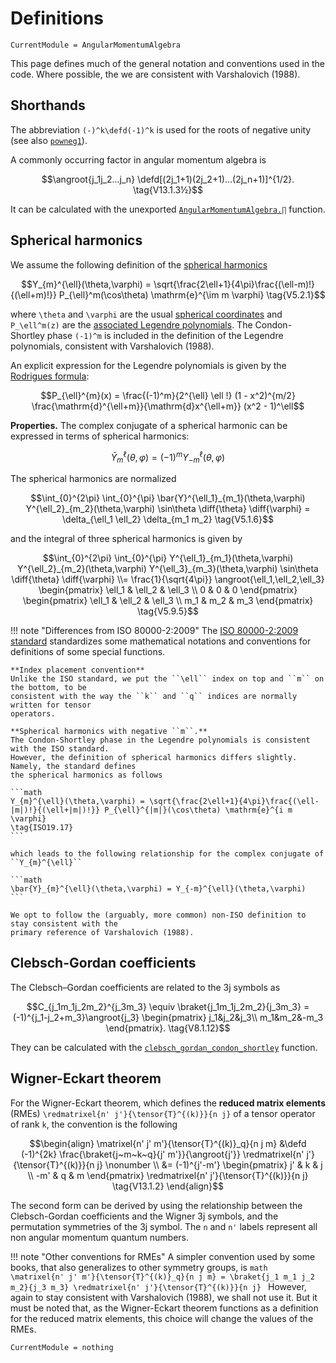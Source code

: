 # Definitions

```@meta
CurrentModule = AngularMomentumAlgebra
```

This page defines much of the general notation and conventions used in the code. Where possible,
the we are consistent with Varshalovich (1988).

## Shorthands

The abbreviation ``(-)^k\defd(-1)^k`` is used for the roots of negative unity (see also [`powneg1`](@ref)).

A commonly occurring factor in angular momentum algebra is
```math
\angroot{j_1j_2...j_n}
\defd[(2j_1+1)(2j_2+1)...(2j_n+1)]^{1/2}.
\tag{V13.1.3½}
```
It can be calculated with the unexported [`AngularMomentumAlgebra.∏`](@ref) function.


## Spherical harmonics

We assume the following definition of the [spherical harmonics](https://en.wikipedia.org/wiki/Spherical_harmonics)

```math
Y_{m}^{\ell}(\theta,\varphi) = \sqrt{\frac{2\ell+1}{4\pi}\frac{(\ell-m)!}{(\ell+m)!}} P_{\ell}^m(\cos\theta) \mathrm{e}^{\im m \varphi}
\tag{V5.2.1}
```

where ``\theta`` and ``\varphi`` are the usual [spherical
coordinates](https://en.wikipedia.org/wiki/Spherical_coordinate_system) and ``P_\ell^m(z)``
are the [associated Legendre
polynomials](https://en.wikipedia.org/wiki/Associated_Legendre_polynomials#Definition_for_non-negative_integer_parameters_%E2%84%93_and_m).
The Condon-Shortley phase ``(-1)^m`` is included in the definition of the Legendre
polynomials, consistent with Varshalovich (1988).

An explicit expression for the Legendre polynomials is given by the [Rodrigues formula](https://en.wikipedia.org/wiki/Rodrigues%27_formula):

```math
P_{\ell}^{m}(x) = \frac{(-1)^m}{2^{\ell} \ell !} (1 - x^2)^{m/2} \frac{\mathrm{d}^{\ell+m}}{\mathrm{d}x^{\ell+m}} (x^2 - 1)^\ell
```

**Properties.**
The complex conjugate of a spherical harmonic can be expressed in terms of spherical harmonics:
```math
\bar{Y}^{\ell}_{m}(\theta,\varphi) = (-1)^m Y^{\ell}_{-m}(\theta,\varphi)
```

The spherical harmonics are normalized

```math
\int_{0}^{2\pi} \int_{0}^{\pi}
\bar{Y}^{\ell_1}_{m_1}(\theta,\varphi)
Y^{\ell_2}_{m_2}(\theta,\varphi)
\sin\theta \diff{\theta} \diff{\varphi}
= \delta_{\ell_1 \ell_2} \delta_{m_1 m_2}
\tag{V5.1.6}
```

and the integral of three spherical harmonics is given by

```math
\int_{0}^{2\pi} \int_{0}^{\pi}
Y^{\ell_1}_{m_1}(\theta,\varphi)
Y^{\ell_2}_{m_2}(\theta,\varphi)
Y^{\ell_3}_{m_3}(\theta,\varphi)
\sin\theta \diff{\theta} \diff{\varphi}
\\= \frac{1}{\sqrt{4\pi}} \angroot{\ell_1,\ell_2,\ell_3}
\begin{pmatrix}
\ell_1 & \ell_2 & \ell_3 \\
0      & 0      & 0
\end{pmatrix}
\begin{pmatrix}
\ell_1 & \ell_2 & \ell_3 \\
m_1    & m_2    & m_3
\end{pmatrix}
\tag{V5.9.5}
```

!!! note "Differences from ISO 80000-2:2009"
    The [ISO 80000-2:2009 standard](https://en.wikipedia.org/wiki/ISO_80000-2) standardizes
    some mathematical notations and conventions for definitions of some special functions.

    **Index placement convention**
    Unlike the ISO standard, we put the ``\ell`` index on top and ``m`` on the bottom, to be
    consistent with the way the ``k`` and ``q`` indices are normally written for tensor
    operators.

    **Spherical harmonics with negative ``m``.**
    The Condon-Shortley phase in the Legendre polynomials is consistent with the ISO standard.
    However, the definition of spherical harmonics differs slightly. Namely, the standard defines
    the spherical harmonics as follows

    ```math
    Y_{m}^{\ell}(\theta,\varphi) = \sqrt{\frac{2\ell+1}{4\pi}\frac{(\ell-|m|)!}{(\ell+|m|)!}} P_{\ell}^{|m|}(\cos\theta) \mathrm{e}^{i m \varphi}
    \tag{ISO19.17}
    ```

    which leads to the following relationship for the complex conjugate of ``Y_{m}^{\ell}``

    ```math
    \bar{Y}_{m}^{\ell}(\theta,\varphi) = Y_{-m}^{\ell}(\theta,\varphi)
    ```

    We opt to follow the (arguably, more common) non-ISO definition to stay consistent with the
    primary reference of Varshalovich (1988).

## Clebsch-Gordan coefficients

The Clebsch–Gordan coefficients are related to the 3j symbols as

```math
C_{j_1m_1j_2m_2}^{j_3m_3} \equiv
\braket{j_1m_1j_2m_2}{j_3m_3} =
(-1)^{j_1-j_2+m_3}\angroot{j_3}
\begin{pmatrix}
j_1&j_2&j_3\\
m_1&m_2&-m_3
\end{pmatrix}.
\tag{V8.1.12}
```

They can be calculated with the [`clebsch_gordan_condon_shortley`](@ref) function.

## Wigner-Eckart theorem

For the Wigner-Eckart theorem, which defines the **reduced matrix elements** (RMEs)
``\redmatrixel{n' j'}{\tensor{T}^{(k)}}{n j}``
of a tensor operator of rank ``k``, the convention is the following

```math
\begin{align}
\matrixel{n' j' m'}{\tensor{T}^{(k)}_q}{n j m}
&\defd
(-1)^{2k} \frac{\braket{j~m~k~q}{j' m'}}{\angroot{j'}}
\redmatrixel{n' j'}{\tensor{T}^{(k)}}{n j} \nonumber \\
&=
(-1)^{j'-m'}
\begin{pmatrix}
 j' & k & j \\
-m' & q & m
\end{pmatrix}
\redmatrixel{n' j'}{\tensor{T}^{(k)}}{n j}
\tag{V13.1.2}
\end{align}
```

The second form can be derived by using the relationship between the Clebsch-Gordan coefficients and the Wigner 3j symbols, and the permutation symmetries of the 3j symbol.
The ``n`` and ``n'`` labels represent all non angular momentum quantum numbers.

!!! note "Other conventions for RMEs"
    A simpler convention used by some books, that also generalizes to other symmetry groups, is
    ```math
    \matrixel{n' j' m'}{\tensor{T}^{(k)}_q}{n j m} =
    \braket{j_1 m_1 j_2 m_2}{j_3 m_3}
    \redmatrixel{n' j'}{\tensor{T}^{(k)}}{n j}
    ```
    However, again to stay consistent with Varshalovich (1988), we shall not use it.
    But it must be noted that, as the Wigner-Eckart theorem functions as a definition
    for the reduced matrix elements, this choice will change the values of the RMEs.

```@meta
CurrentModule = nothing
```
